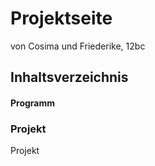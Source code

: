 # Projektseite

von Cosima und Friederike, 12bc

## Inhaltsverzeichnis
#### Programm
### Projekt
Projekt

